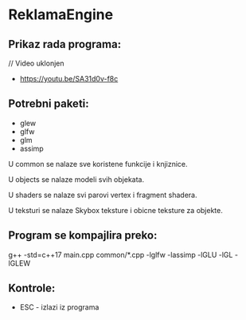 # ReklamaEngine

## Prikaz rada programa:
// Video uklonjen
- https://youtu.be/SA31d0v-f8c

## Potrebni paketi:
- glew
- glfw
- glm
- assimp

U common se nalaze sve koristene funkcije i knjiznice.

U objects se nalaze modeli svih objekata.

U shaders se nalaze svi parovi vertex i fragment shadera.

U teksturi se nalaze Skybox teksture i obicne teksture za objekte.

## Program se kompajlira preko:
g++ -std=c++17 main.cpp common/*.cpp -lglfw -lassimp -lGLU -lGL -lGLEW
## Kontrole:
- ESC - izlazi iz programa

